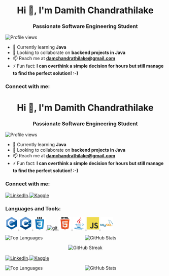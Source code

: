 <h1 align="center">Hi 👋, I'm Damith Chandrathilake</h1>
<h3 align="center">Passionate Software Engineering Student</h3>

<p align="left">
  <img src="https://komarev.com/ghpvc/?username=damithch&label=Profile%20views&color=0e75b6&style=flat" alt="Profile views" />
</p>

- 🌱 Currently learning **Java**
- 👯 Looking to collaborate on **backend projects in Java**
- 📫 Reach me at **damchandrathilake@gmail.com**
- ⚡ Fun fact: **I can overthink a simple decision for hours but still manage to find the perfect solution! :-)**

<h3 align="left">Connect with me:</h3><h1 align="center">Hi 👋, I'm Damith Chandrathilake</h1>
<h3 align="center">Passionate Software Engineering Student</h3>

<p align="left">
  <img src="https://komarev.com/ghpvc/?username=damithch&label=Profile%20views&color=0e75b6&style=flat" alt="Profile views" />
</p>

- 🌱 Currently learning **Java**
- 👯 Looking to collaborate on **backend projects in Java**
- 📫 Reach me at **damchandrathilake@gmail.com**
- ⚡ Fun fact: **I can overthink a simple decision for hours but still manage to find the perfect solution! :-)**

<h3 align="left">Connect with me:</h3>
<p align="left">
  <a href="https://www.linkedin.com/in/damith-chandrathilake-845949258/" target="_blank">
    <img align="center" src="https://raw.githubusercontent.com/rahuldkjain/github-profile-readme-generator/master/src/images/icons/Social/linked-in-alt.svg" alt="LinkedIn" height="30" width="40" />
  </a>
  <a href="https://www.kaggle.com/damithchandrathilake" target="_blank">
    <img align="center" src="https://raw.githubusercontent.com/rahuldkjain/github-profile-readme-generator/master/src/images/icons/Social/kaggle.svg" alt="Kaggle" height="30" width="40" />
  </a>
</p>

<h3 align="left">Languages and Tools:</h3>
<p align="left">
  <a href="https://www.cprogramming.com/" target="_blank" rel="noreferrer">
    <img src="https://raw.githubusercontent.com/devicons/devicon/master/icons/c/c-original.svg" alt="c" width="40" height="40" />
  </a>
  <a href="https://www.w3schools.com/cpp/" target="_blank" rel="noreferrer">
    <img src="https://raw.githubusercontent.com/devicons/devicon/master/icons/cplusplus/cplusplus-original.svg" alt="cplusplus" width="40" height="40" />
  </a>
  <a href="https://www.w3schools.com/css/" target="_blank" rel="noreferrer">
    <img src="https://raw.githubusercontent.com/devicons/devicon/master/icons/css3/css3-original-wordmark.svg" alt="css3" width="40" height="40" />
  </a>
  <a href="https://git-scm.com/" target="_blank" rel="noreferrer">
    <img src="https://www.vectorlogo.zone/logos/git-scm/git-scm-icon.svg" alt="git" width="40" height="40" />
  </a>
  <a href="https://www.w3.org/html/" target="_blank" rel="noreferrer">
    <img src="https://raw.githubusercontent.com/devicons/devicon/master/icons/html5/html5-original-wordmark.svg" alt="html5" width="40" height="40" />
  </a>
  <a href="https://www.java.com" target="_blank" rel="noreferrer">
    <img src="https://raw.githubusercontent.com/devicons/devicon/master/icons/java/java-original.svg" alt="java" width="40" height="40" />
  </a>
  <a href="https://developer.mozilla.org/en-US/docs/Web/JavaScript" target="_blank" rel="noreferrer">
    <img src="https://raw.githubusercontent.com/devicons/devicon/master/icons/javascript/javascript-original.svg" alt="javascript" width="40" height="40" />
  </a>
  <a href="https://www.mysql.com/" target="_blank" rel="noreferrer">
    <img src="https://raw.githubusercontent.com/devicons/devicon/master/icons/mysql/mysql-original-wordmark.svg" alt="mysql" width="40" height="40" />
  </a>
</p>

<div align="left">
  <div style="width: 49%; display: inline-block;">
    <img src="https://github-readme-stats.vercel.app/api/top-langs/?username=damithch&layout=compact&theme=transparent&hide_border=true&title_color=red&text_color=red" alt="Top Languages" />
  </div>
  <div style="width: 49%; display: inline-block;">
    <img src="https://github-readme-stats.vercel.app/api?username=damithch&show_icons=true&theme=transparent&hide_border=true&icon_color=red&title_color=red&text_color=red" alt="GitHub Stats" />
  </div>
</div>

<p align="center">
  <img src="https://github-readme-streak-stats.herokuapp.com/?user=damithch&theme=transparent&hide_border=true&title_color=red&text_color=red" alt="GitHub Streak" />
</p>

<p align="left">
  <a href="https://www.linkedin.com/in/damith-chandrathilake-845949258/" target="_blank">
    <img align="center" src="https://raw.githubusercontent.com/rahuldkjain/github-profile-readme-generator/master/src/images/icons/Social/linked-in-alt.svg" alt="LinkedIn" height="30" width="40" />
  </a>
  <a href="https://www.kaggle.com/damithchandrathilake" target="_blank">
    <img align="center" src="https://raw.githubusercontent.com/rahuldkjain/github-profile-readme-generator/master/src/images/icons/Social/kaggle.svg" alt="Kaggle" height="30" width="40" />
  </a>
</p>

<div align="left">
  <div style="width: 49%; display: inline-block;">
    <img src="https://github-readme-stats.vercel.app/api/top-langs/?username=damithch&layout=compact&theme=transparent&hide_border=true&title_color=red&text_color=red" alt="Top Languages" />
  </div>
  <div style="width: 49%; display: inline-block;">
    <img src="https://github-readme-stats.vercel.app/api?username=damithch&show_icons=true&theme=transparent&hide_border=true&icon_color=red&title_color=red&text_color=red" alt="GitHub Stats" />
  </div>
</div>
